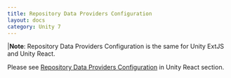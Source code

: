 ```yaml
---
title: Repository Data Providers Configuration
layout: docs
category: Unity 7
---
```

|**Note**: Repository Data Providers Configuration is the same for Unity ExtJS and Unity React. 

Please see [Repository Data Providers Configuration](../../unity-react/configuration/repository-data-providers.md) in Unity React section.
